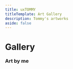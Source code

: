 ```yaml
---
title: uxTOMMY
titleTemplate: Art Gallery
description: Tommy's artworks
aside: false
---
```


<h1>Gallery</h1>
<h3 style="margin-top: 1rem;">Art by me</h3>

<div class="scrim" @click="burst()"></div>
<!-- <div class="modal"> -->
    <img class="img" />
    <!-- <div class="imgDescription">
        <h1 class="imgTitle"></h1>
        <p class="imgCaption"></p>
        <div class="imgMediumContainer">
            <h4 class="imgMediumTitle">Program used:</h4>
            <p class="imgMedium"></p>
        </div>
    </div>
</div> -->

<div id="gallery">
    <div class="column">
        <div class="piece" v-for="piece in gallery.slice(0, 1)" @click="this.blowup(piece)">
            <div class="thumbnailFrame"><img class="thumbnail" :src="piece.thumbnail" /></div>
            <p class="title">{{ piece.title }}</p>
        </div>
    </div>
    <div class="column">
        <div class="piece" v-for="piece in gallery.slice(1, 3)" @click="this.blowup(piece)">
            <div class="thumbnailFrame"><img class="thumbnail" :src="piece.thumbnail" /></div>
            <p class="title">{{ piece.title }}</p>
        </div>
    </div>
    <div class="column">
        <div class="piece" v-for="piece in gallery.slice(3, 5)" @click="this.blowup(piece)">
            <div class="thumbnailFrame"><img class="thumbnail" :src="piece.thumbnail" /></div>
            <p class="title">{{ piece.title }}</p>
        </div>
    </div>
</div>

<script>
let thumbnailURL= "/artworks/thumbnails/";
let imgURL= "/artworks/";
export default {
    data() {
        return {
            gallery: [
                {title: "Porcelain T6", thumbnail: thumbnailURL + 'Porcelain-T6.jpg', img: imgURL + 'Porcelain-T6.png', caption: "A porcelain sculpture of my VR persona, T6", medium: ["Blender"]},
                // {title: "Dani Daikazoku", thumbnail: thumbnailURL + 'Dani.jpg', img: imgURL + 'Dani.png', caption: "Dani was the mascot of my art club that I started and discontinued in 2017", medium: ["PaintToolSAI", "Photoshop"]},
                // {title: "Bryn", thumbnail: thumbnailURL + 'Bryn.jpg', img: imgURL + 'Bryn.png', caption: "Bryn is an original character by my friend, Kai E.<br>Bird girl 🐔", medium: ["PaintToolSAI"]},
                // {title: "LSD Tommy", thumbnail: thumbnailURL + 'LSD-Tommy.jpg', img: imgURL + 'LSD-Tommy.png', caption: "Took inspiration from the 'Audio' music video by LSD", medium: ["PaintToolSAI"]},
                {title: "Catrin B Portrait", thumbnail: thumbnailURL + 'Catrin-Portrait.jpg', img: imgURL + 'Catrin-Portrait.png', caption: "A grayscale portrait painting of my friend<br>I also took this photo<br><br>Model: Catrin B", medium: ["PaintToolSAI", "Procreate"]},
                {title: "Emma P Portrait", thumbnail: thumbnailURL + 'Emma-Portrait.jpg', img: imgURL + 'Emma-Portrait.png', caption: "My first portrait painting that I like enough to post. I had drawn 2 other portraits before this one<br><br>Photographer: Jockum K<br>Model: Emma P", medium: ["PaintToolSAI"]},
                // {title: "Riko: Original Character", thumbnail: thumbnailURL + 'Riko-Original-Character.jpg', img: imgURL + 'Riko-Original-Character.png', caption: "Riko was my first original character that I made back in high school", medium: ["PaintToolSAI"]},
                // {title: "Aris", thumbnail: thumbnailURL + 'Aris.jpg', img: imgURL + 'Aris.png', caption: "Aris is an original character by my friend, Ana K. If that name sounds familiar, I also drew her", medium: ["PaintToolSAI"]},
                // {title: "Luvenis", thumbnail: thumbnailURL + 'Luvenis.jpg', img: imgURL + 'Luvenis.png', caption: "Luvenis is an original character by my friend, Beatrice S", medium: ["PaintToolSAI"]},
                {title: "Ana K Portrait", thumbnail: thumbnailURL + 'Ana-Portrait.jpg', img: imgURL + 'Ana-Portrait.png', caption: "A grayscale portrait painting of a friend<br><br>Photographer: Abigail M<br>Model: Ana K", medium: ["PaintToolSAI"]},
                {title: "Dance Pose T6", thumbnail: thumbnailURL + 'Dance-Pose-T6.jpg', img: imgURL + 'Dance-Pose-T6.png', caption: "Testing the rigged model of my VR persona, T6", medium: ["Blender", "Mixamo"]},
                // {title: "Chibi Tommy", thumbnail: thumbnailURL + 'Chibi-Tommy.jpg', img: imgURL + 'Chibi-Tommy.png', caption: "A chibi self portrait", medium: ["Procreate"]},
                // {title: "Luna Magnolia", thumbnail: thumbnailURL + 'Luna-Magnolia.jpg', img: imgURL + 'Luna-Magnolia.png', caption: "Luna is an original character by my friend, Carrie S", medium: ["PaintToolSAI"]},
                // {title: "Kanon", thumbnail: thumbnailURL + 'Kanon.jpg', img: imgURL + 'Kanon.png', caption: "Kanon is an original character by my friend, Carrie S", medium: ["PaintToolSAI"]},
                // {title: "Snowgirl", thumbnail: thumbnailURL + 'Snowgirl.jpg', img: imgURL + 'Snowgirl.png', caption: "", medium: ["PaintToolSAI"]},
            ]
        }
    },
    methods: {
        sort() {
            if(document.querySelector("table").className == "desc") {
                document.querySelector("table").className = "asc";
                document.querySelector("#sortBtn").innerHTML = "&#8593;";
                document.querySelector("#sortBtn").title = "oldest to newest";
            }
            else if(document.querySelector("table").className == "asc") {
                document.querySelector("table").className = "desc";
                document.querySelector("#sortBtn").innerHTML = "&#8595;";
                document.querySelector("#sortBtn").title = "newest to oldest";
            }
        },
        openBlog(link) {
            window.location.href = "/blogs/" + link;
        },
        blowup(piece) {
            document.querySelector(".scrim").style.display = "block";
            // document.querySelector(".modal").style.display = "flex";
            document.querySelector(".img").style.display = "block";
            document.querySelector(".img").src = piece.img;
            // document.querySelector(".imgTitle").innerHTML = piece.title;
            // document.querySelector(".imgCaption").innerHTML = piece.caption;
            // document.querySelector(".imgMedium").innerHTML = piece.medium.join(', ');
        },
        burst() {
            document.querySelector(".scrim").style.display = "none";
            document.querySelector(".img").style.display = "none";
        }
    }
}
</script>

<style scoped>
#gallery {
    display: flex;
    flex-direction: row;
    justify-content: space-between;
}
.column {
    display: flex;
    flex-direction: column;
    width: 33.33%;
}
.piece {
    width: 100%;
    padding: 2px;
}
.piece:hover .thumbnail {
    opacity: 60%;
    filter: blur(5px);
    transform: scale(104%);
    cursor: pointer;
}
.piece .title {
    font-weight: bold;
    opacity: 0;
    position: relative;
    bottom: 50%;
    text-align: center;
    margin: -14px;
}
.piece:hover .title {
    opacity: 1;
    cursor: pointer;
}
.thumbnailFrame {
    overflow: hidden;
}

.scrim {
    position: fixed;
    z-index: 99;
    top: 0;
    left: 0;
    width: 100vw;
    height: 100vh;
    background: #000000DD;
    display: none;
}
.scrim:hover {
    cursor: pointer;
}
/* .modal {
    display: none;
    position: fixed;
    justify-content: center;
    top: 50%;
    left: 50%;
    transform: translate(-50%, -50%);
    max-height: 90%;
    max-width: 90%;
    z-index: 100;
} */
.img {
    position: fixed;
    top: 50%;
    left: 50%;
    transform: translate(-50%, -50%);
    z-index: 100;
    max-height: 90%;
    max-width: 90%;
}
.imgDescription {
    position: static;
    z-index: 100;
    min-width: 400px;
    min-height: 100%;
    background-color: white;
    border-left: 1px gray solid;
    border-radius: 0 20px 20px 0;
    padding: 20px 10px;
}
.imgTitle {
    text-align: center;
}
.imgMediumTitle {
    margin-bottom: -1rem;
}
</style>